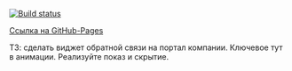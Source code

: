 [![Build status](https://ci.appveyor.com/api/projects/status/rqcu9n3jydl9gp3d?svg=true)](https://ci.appveyor.com/project/kiiyas/ahj-005-metrics)

[Ссылка на GitHub-Pages](https://kiiyas.github.io/AHJ-005_METRICS/)

ТЗ: сделать виджет обратной связи на портал компании. Ключевое тут в анимации.
Реализуйте показ и скрытие.
